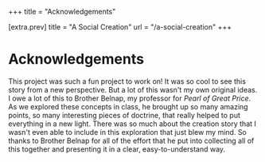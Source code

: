 +++
title = "Acknowledgements"

[extra.prev]
title = "A Social Creation"
url = "/a-social-creation"
+++

# Acknowledgements

This project was such a fun project to work on! It was so cool to see this story
from a new perspective. But a lot of this wasn't my own original ideas. I owe a
lot of this to Brother Belnap, my professor for *Pearl of Great Price*. As we
explored these concepts in class, he brought up so many amazing points, so many
interesting pieces of doctrine, that really helped to put everything in a new
light. There was so much about the creation story that I wasn't even able to
include in this exploration that just blew my mind. So thanks to Brother Belnap
for all of the effort that he put into collecting all of this together and
presenting it in a clear, easy-to-understand way.
